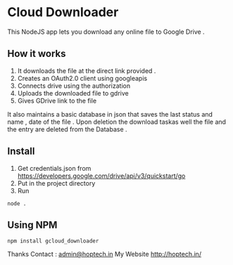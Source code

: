 # Cloud Downloader 
  This NodeJS app lets you download any online file to Google Drive . 

## How it works
1. It downloads the file at the direct link provided .
2. Creates an OAuth2.0 client using googleapis
3. Connects drive using the authorization
4. Uploads the downloaded file to gdrive
5. Gives GDrive link to the file

It also maintains a basic database in json that saves the last status and name , date of the file . Upon deletion the download taskas well the file and the entry are deleted from the Database .

## Install

1. Get credentials.json from 
https://developers.google.com/drive/api/v3/quickstart/go
2. Put in the project directory
3. Run 

```terminal
node .
```

## Using NPM

```terminal
npm install gcloud_downloader
```

Thanks
Contact : admin@hoptech.in
My Website http://hoptech.in/ 

